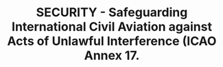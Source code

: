 ---
learningObjectiveId: "010.12"
parentId: "010"
title:
  SECURITY - Safeguarding International Civil Aviation against Acts of Unlawful
  Interference (ICAO Annex 17.
---